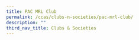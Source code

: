 ```yaml
---
title: PAC MRL Club
permalink: /ccas/clubs-n-societies/pac-mrl-club/
description: ""
third_nav_title: Clubs & Societies
---
```

